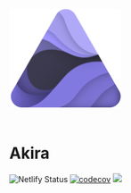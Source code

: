 <img src="./akira.svg" width="200" style="margin-bottom: 20px" />

# **Akira**

![Netlify Status](https://api.netlify.com/api/v1/badges/130b0049-b94a-458a-9e8d-cecef5eaeb52/deploy-status)
[![codecov](https://codecov.io/gh/winexy/akira/branch/master/graph/badge.svg?token=RbRsBofnMP)](https://codecov.io/gh/winexy/akira)
![](https://github.com/winexy/akira/workflows/CI/badge.svg?branch=master&event=push)
